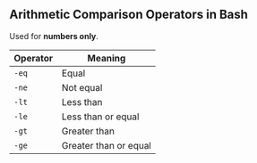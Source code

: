 ## Arithmetic Comparison Operators in Bash

Used for **numbers only**.

| Operator | Meaning                      |
|----------|------------------------------|
| `-eq`    | Equal                        |
| `-ne`    | Not equal                    |
| `-lt`    | Less than                    |
| `-le`    | Less than or equal           |
| `-gt`    | Greater than                 |
| `-ge`    | Greater than or equal        |
